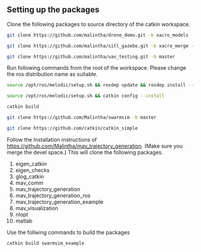 ## Setting up the packages

Clone the following packages to source directory of the catkin workspace.
```bash
git clone https://github.com/malintha/drone_demo.git -b xacro_models

git clone https://github.com/malintha/sitl_gazebo.git -b xacro_merge --recursive

git clone https://github.com/malintha/uav_testing.git -b master
```

Run following commands from the root of the workspace. Please change the ros distribution name as suitable.

```bash
source /opt/ros/melodic/setup.sh && rosdep update && rosdep install --from-path src -iy

source /opt/ros/melodic/setup.sh && catkin config --install

catkin build

git clone https://github.com/Malintha/swarmsim -b master

git clone https://github.com/catkin/catkin_simple
```

Follow the Installation instructions of https://github.com/Malintha/mav_trajectory_generation. (Make sure you merge the devel space.) This will clone the following packages.

1. eigen_catkin
2. eigen_checks
3. glog_catkin
4. mav_comm
5. mav_trajectory_generation
6. mav_trajectory_generation_ros
7. mav_trajectory_generation_example
8. mav_visualization
9. nlopt
10. matlab

Use the follwing commands to build the packages

```bash
catkin build swarmsim_example
```